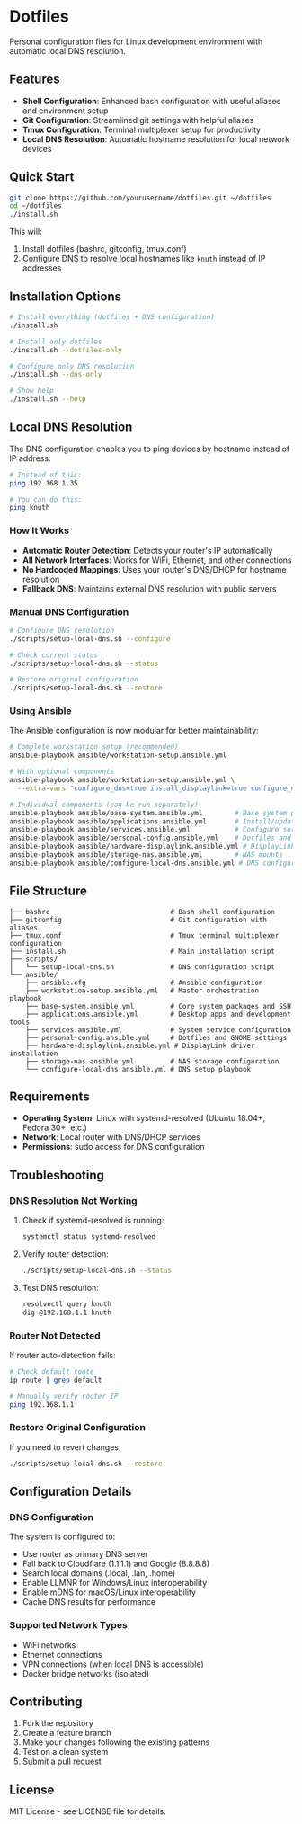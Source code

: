 # Dotfiles

Personal configuration files for Linux development environment with automatic local DNS resolution.

## Features

- **Shell Configuration**: Enhanced bash configuration with useful aliases and environment setup
- **Git Configuration**: Streamlined git settings with helpful aliases
- **Tmux Configuration**: Terminal multiplexer setup for productivity
- **Local DNS Resolution**: Automatic hostname resolution for local network devices

## Quick Start

```bash
git clone https://github.com/yourusername/dotfiles.git ~/dotfiles
cd ~/dotfiles
./install.sh
```

This will:
1. Install dotfiles (bashrc, gitconfig, tmux.conf)
2. Configure DNS to resolve local hostnames like `knuth` instead of IP addresses

## Installation Options

```bash
# Install everything (dotfiles + DNS configuration)
./install.sh

# Install only dotfiles
./install.sh --dotfiles-only

# Configure only DNS resolution
./install.sh --dns-only

# Show help
./install.sh --help
```

## Local DNS Resolution

The DNS configuration enables you to ping devices by hostname instead of IP address:

```bash
# Instead of this:
ping 192.168.1.35

# You can do this:
ping knuth
```

### How It Works

- **Automatic Router Detection**: Detects your router's IP automatically
- **All Network Interfaces**: Works for WiFi, Ethernet, and other connections
- **No Hardcoded Mappings**: Uses your router's DNS/DHCP for hostname resolution
- **Fallback DNS**: Maintains external DNS resolution with public servers

### Manual DNS Configuration

```bash
# Configure DNS resolution
./scripts/setup-local-dns.sh --configure

# Check current status
./scripts/setup-local-dns.sh --status

# Restore original configuration
./scripts/setup-local-dns.sh --restore
```

### Using Ansible

The Ansible configuration is now modular for better maintainability:

```bash
# Complete workstation setup (recommended)
ansible-playbook ansible/workstation-setup.ansible.yml

# With optional components
ansible-playbook ansible/workstation-setup.ansible.yml \
  --extra-vars "configure_dns=true install_displaylink=true configure_nas=true"

# Individual components (can be run separately)
ansible-playbook ansible/base-system.ansible.yml        # Base system packages
ansible-playbook ansible/applications.ansible.yml       # Install/update applications
ansible-playbook ansible/services.ansible.yml           # Configure services
ansible-playbook ansible/personal-config.ansible.yml    # Dotfiles and GNOME settings
ansible-playbook ansible/hardware-displaylink.ansible.yml # DisplayLink drivers
ansible-playbook ansible/storage-nas.ansible.yml        # NAS mounts
ansible-playbook ansible/configure-local-dns.ansible.yml # DNS configuration
```

## File Structure

```
├── bashrc                              # Bash shell configuration
├── gitconfig                           # Git configuration with aliases
├── tmux.conf                           # Tmux terminal multiplexer configuration
├── install.sh                          # Main installation script
├── scripts/
│   └── setup-local-dns.sh              # DNS configuration script
└── ansible/
    ├── ansible.cfg                     # Ansible configuration
    ├── workstation-setup.ansible.yml   # Master orchestration playbook
    ├── base-system.ansible.yml         # Core system packages and SSH
    ├── applications.ansible.yml        # Desktop apps and development tools
    ├── services.ansible.yml            # System service configuration
    ├── personal-config.ansible.yml     # Dotfiles and GNOME settings
    ├── hardware-displaylink.ansible.yml # DisplayLink driver installation
    ├── storage-nas.ansible.yml         # NAS storage configuration
    └── configure-local-dns.ansible.yml # DNS setup playbook
```

## Requirements

- **Operating System**: Linux with systemd-resolved (Ubuntu 18.04+, Fedora 30+, etc.)
- **Network**: Local router with DNS/DHCP services
- **Permissions**: sudo access for DNS configuration

## Troubleshooting

### DNS Resolution Not Working

1. Check if systemd-resolved is running:
   ```bash
   systemctl status systemd-resolved
   ```

2. Verify router detection:
   ```bash
   ./scripts/setup-local-dns.sh --status
   ```

3. Test DNS resolution:
   ```bash
   resolvectl query knuth
   dig @192.168.1.1 knuth
   ```

### Router Not Detected

If router auto-detection fails:
```bash
# Check default route
ip route | grep default

# Manually verify router IP
ping 192.168.1.1
```

### Restore Original Configuration

If you need to revert changes:
```bash
./scripts/setup-local-dns.sh --restore
```

## Configuration Details

### DNS Configuration

The system is configured to:
- Use router as primary DNS server
- Fall back to Cloudflare (1.1.1.1) and Google (8.8.8.8)
- Search local domains (.local, .lan, .home)
- Enable LLMNR for Windows/Linux interoperability
- Enable mDNS for macOS/Linux interoperability
- Cache DNS results for performance

### Supported Network Types

- WiFi networks
- Ethernet connections
- VPN connections (when local DNS is accessible)
- Docker bridge networks (isolated)

## Contributing

1. Fork the repository
2. Create a feature branch
3. Make your changes following the existing patterns
4. Test on a clean system
5. Submit a pull request

## License

MIT License - see LICENSE file for details.
